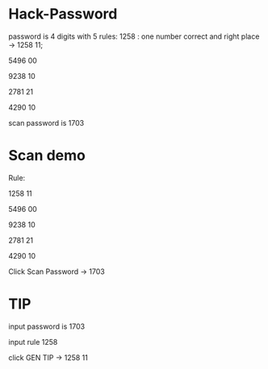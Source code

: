 # Hack-Password
password is 4 digits 
with 5 rules: 
1258 : one number correct and right place -> 1258 11; 

5496 00 

9238 10 

2781 21 

4290 10  

scan password is 1703

# Scan demo

Rule:

1258 11

5496 00 

9238 10 

2781 21 

4290 10  

Click Scan Password -> 1703

# TIP
input password is 1703

input rule 1258

click GEN TIP -> 1258 11
